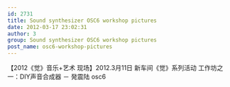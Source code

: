 ```yaml
---
id: 2731
title: Sound synthesizer OSC6 workshop pictures
date: 2012-03-17 23:02:31
author: 3
group: Sound synthesizer OSC6 workshop pictures
post_name: osc6-workshop-pictures
---
```


【2012《觉》音乐+艺术 现场】2012.3月11日 新车间《觉》系列活动 工作坊之一：DIY声音合成器 － 発震陆 osc6